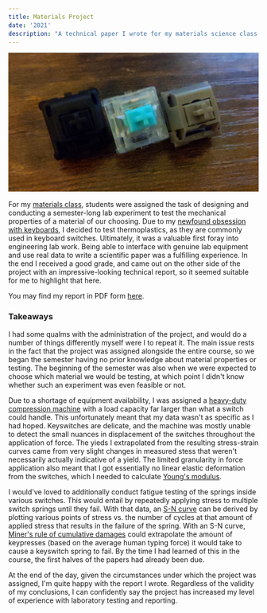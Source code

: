 ```yaml
---
title: Materials Project
date: '2021'
description: "A technical paper I wrote for my materials science class."
---
```

<meta name="robots" content="noindex, nofollow, noarchive">

<img id="keyboard" src="/images/comm/keys.jpg">

For my [materials class](https://catalog.northeastern.edu/search/?P=CIVE%202260), students were assigned the task of designing and conducting a semester-long lab experiment to test the mechanical properties of a material of our choosing. Due to my [newfound obsession with keyboards](/projects/a-candid-keyboard/), I decided to test thermoplastics, as they are commonly used in keyboard switches. Ultimately, it was a valuable first foray into engineering lab work. Being able to interface with genuine lab equipment and use real data to write a scientific paper was a fulfilling experience. In the end I received a good grade, and came out on the other side of the project with an impressive-looking technical report, so it seemed suitable for me to highlight that here.

You may find my report in PDF form [here](/images/comm/CommProject_Final.pdf).

### Takeaways

I had some qualms with the administration of the project, and would do a number of things differently myself were I to repeat it. The main issue rests in the fact that the project was assigned alongside the entire course, so we began the semester having no prior knowledge about material properties or testing. The beginning of the semester was also when we were expected to choose which material we would be testing, at which point I didn't know whether such an experiment was even feasible or not.

Due to a shortage of equipment availability, I was assigned a [heavy-duty compression machine](/images/comm/machine.jpg) with a load capacity far larger than what a switch could handle. This unfortunately meant that my data wasn't as specific as I had hoped. Keyswitches are delicate, and the machine was mostly unable to detect the small nuances in displacement of the switches throughout the application of force. The yieds I extrapolated from the resulting stress-strain curves came from very slight changes in measured stess that weren't necessarily actually indicative of a yield. The limited granularity in force application also meant that I got essentially no linear elastic deformation from the switches, which I needed to calculate [Young's modulus](https://en.wikipedia.org/wiki/Young's_modulus).

I would've loved to additionally conduct fatigue testing of the springs inside various switches. This would entail by repeatedly applying stress to multiple switch springs until they fail. With that data, an [S-N curve](https://www.sciencedirect.com/topics/engineering/s-n-curve) can be derived by plotting various points of stress vs. the number of cycles at that amount of applied stress that results in the failure of the spring. With an S-N curve, [Miner's rule of cumulative damages](https://www.sciencedirect.com/topics/engineering/miner-linear-damage-rule) could extrapolate the amount of keypresses (based on the average human typing force) it would take to cause a keyswitch spring to fail. By the time I had learned of this in the course, the first halves of the papers had already been due.

At the end of the day, given the circumstances under which the project was assigned, I'm quite happy with the report I wrote. Regardless of the validity of my conclusions, I can confidently say the project has increased my level of experience with laboratory testing and reporting.
